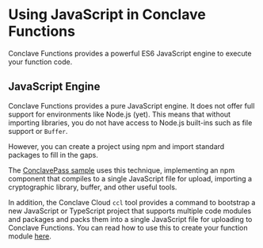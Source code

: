 # Using JavaScript in Conclave Functions

Conclave Functions provides a powerful ES6 JavaScript engine to execute your function code.

## JavaScript Engine

Conclave Functions provides a pure JavaScript engine. It does not offer full support for environments like Node.js
(yet). This means that without importing libraries, you do not have access to Node.js built-ins such as file support or
`Buffer`.

However, you can create a project using npm and import standard packages to fill in the gaps.

The [ConclavePass sample](https://github.com/R3Conclave/ccl-sample-conclavepass) uses this technique, implementing 
an npm component that compiles to a single JavaScript file for upload, importing a cryptographic library, buffer, and 
other useful tools.

In addition, the Conclave Cloud `ccl` tool provides a command to bootstrap a new JavaScript or TypeScript project 
that supports multiple code modules and packages and packs them into a single JavaScript file for uploading to Conclave
Functions. You can read how to use this to create your function module [here](creating-a-function-module.md).